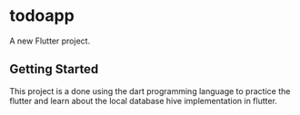 # todoapp

A new Flutter project.

## Getting Started

This project is a  done using the dart programming language to practice the flutter and learn about the local database hive implementation in flutter.

